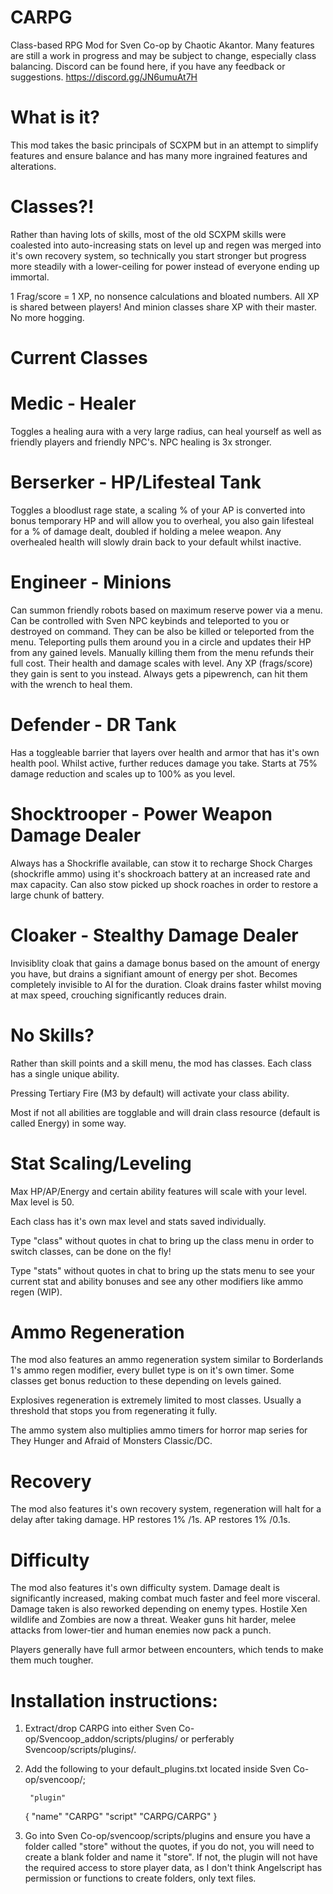 # CARPG
 Class-based RPG Mod for Sven Co-op by Chaotic Akantor. Many features are still a work in progress and may be subject to change, especially class balancing. Discord can be found here, if you have any feedback or suggestions.
 https://discord.gg/JN6umuAt7H

# What is it?
 This mod takes the basic principals of SCXPM but in an attempt to simplify features and ensure balance and has many more ingrained features and alterations.

# Classes?!
Rather than having lots of skills, most of the old SCXPM skills were coalested into auto-increasing stats on level up and regen was merged into it's own recovery system, so technically you start stronger but progress more steadily with a lower-ceiling for power instead of everyone ending up immortal.

1 Frag/score = 1 XP, no nonsence calculations and bloated numbers.
All XP is shared between players! And minion classes share XP with their master. No more hogging.

# Current Classes
# Medic - Healer
Toggles a healing aura with a very large radius, can heal yourself as well as friendly players and friendly NPC's.
NPC healing is 3x stronger.

# Berserker - HP/Lifesteal Tank
Toggles a bloodlust rage state, a scaling % of your AP is converted into bonus temporary HP and will allow you to overheal, you also gain lifesteal for a % of damage dealt, doubled if holding a melee weapon.
Any overhealed health will slowly drain back to your default whilst inactive.

# Engineer - Minions
Can summon friendly robots based on maximum reserve power via a menu. 
Can be controlled with Sven NPC keybinds and teleported to you or destroyed on command. 
They can be also be killed or teleported from the menu. 
Teleporting pulls them around you in a circle and updates their HP from any gained levels. 
Manually killing them from the menu refunds their full cost. 
Their health and damage scales with level.
Any XP (frags/score) they gain is sent to you instead.
Always gets a pipewrench, can hit them with the wrench to heal them.

# Defender - DR Tank
Has a toggleable barrier that layers over health and armor that has it's own health pool. Whilst active, further reduces damage you take. Starts at 75% damage reduction and scales up to 100% as you level.

# Shocktrooper - Power Weapon Damage Dealer
Always has a Shockrifle available, can stow it to recharge Shock Charges (shockrifle ammo) using it's shockroach battery at an increased rate and max capacity. Can also stow picked up shock roaches in order to restore a large chunk of battery.

# Cloaker - Stealthy Damage Dealer 
Invisiblity cloak that gains a damage bonus based on the amount of energy you have, but drains a signifiant amount of energy per shot. Becomes completely invisible to AI for the duration. Cloak drains faster whilst moving at max speed, crouching significantly reduces drain.

# No Skills?
 Rather than skill points and a skill menu, the mod has classes. Each class has a single unique ability.

 Pressing Tertiary Fire (M3 by default) will activate your class ability. 
 
 Most if not all abilities are togglable and will drain class resource (default is called Energy) in some way.

# Stat Scaling/Leveling
 Max HP/AP/Energy and certain ability features will scale with your level. Max level is 50.

 Each class has it's own max level and stats saved individually.

 Type "class" without quotes in chat to bring up the class menu in order to switch classes, can be done on the fly!

 Type "stats" without quotes in chat to bring up the stats menu to see your current stat and ability bonuses and see any other modifiers like ammo regen (WIP).

# Ammo Regeneration
 The mod also features an ammo regeneration system similar to Borderlands 1's ammo regen modifier, every bullet type is on it's own timer. Some classes get bonus reduction to these depending on levels gained.

 Explosives regeneration is extremely limited to most classes. Usually a threshold that stops you from regenerating it fully.

 The ammo system also multiplies ammo timers for horror map series for They Hunger and Afraid of Monsters Classic/DC.

# Recovery
 The mod also features it's own recovery system, regeneration will halt for a delay after taking damage.
 HP restores 1% /1s.
 AP restores 1% /0.1s.

# Difficulty
 The mod also features it's own difficulty system. 
 Damage dealt is significantly increased, making combat much faster and feel more visceral.
 Damage taken is also reworked depending on enemy types. 
 Hostile Xen wildlife and Zombies are now a threat. Weaker guns hit harder, melee attacks from lower-tier and human enemies now pack a punch.
 
 Players generally have full armor between encounters, which tends to make them much tougher.

# Installation instructions:

1. Extract/drop CARPG into either Sven Co-op/Svencoop_addon/scripts/plugins/ or perferably Svencoop/scripts/plugins/.

2. Add the following to your default_plugins.txt located inside Sven Co-op/svencoop/;

		"plugin"
 	{
        "name" "CARPG"
		"script" "CARPG/CARPG"
	}

3. Go into Sven Co-op/svencoop/scripts/plugins and ensure you have a folder called "store" without the quotes, if you do not, you will need to create a blank folder and name it "store". If not, the plugin will not have the required access to store player data, as I don't think Angelscript has permission or functions to create folders, only text files.
